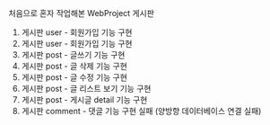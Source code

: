 처음으로 혼자 작업해본 WebProject 게시판

1. 게시판 user - 회원가입 기능 구현
2. 게시판 user - 회원가입 기능 구현
3. 게시판 post - 글쓰기 기능 구현
4. 게시판 post - 글 삭제 기능 구현
5. 게시판 post - 글 수정 기능 구현
6. 게시판 post - 글 리스트 보기 기능 구현
7. 게시판 post - 게시글 detail 기능 구현
8. 게시판 comment - 댓글 기능 구현 실패 (양방향 데이터베이스 연결 실패)
   

